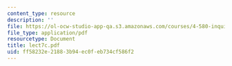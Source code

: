 ```yaml
---
content_type: resource
description: ''
file: https://ol-ocw-studio-app-qa.s3.amazonaws.com/courses/4-580-inquiry-into-computation-and-design-fall-2006/ff58232e21883b94ec0feb734cf586f2_lect7c.pdf
file_type: application/pdf
resourcetype: Document
title: lect7c.pdf
uid: ff58232e-2188-3b94-ec0f-eb734cf586f2
---
```

